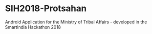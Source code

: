 # SIH2018-Protsahan
Android Application for the Ministry of Tribal Affairs - developed in the SmartIndia Hackathon 2018
